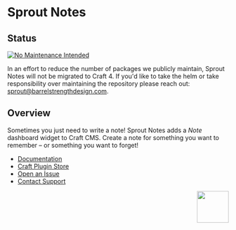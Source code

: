 # Sprout Notes

## Status

[![No Maintenance Intended](http://unmaintained.tech/badge.svg)](http://unmaintained.tech/)

In an effort to reduce the number of packages we publicly maintain, Sprout Notes will not be migrated to Craft 4. If you'd like to take the helm or take responsibility over maintaining the repository please reach out: [sprout@barrelstrengthdesign.com](mailto:sprout@barrelstrengthdesign.com).

## Overview

Sometimes you just need to write a note! Sprout Notes adds a _Note_ dashboard widget to Craft CMS. Create a note for something you want to remember – or something you want to forget!

- [Documentation](https://sprout.barrelstrengthdesign.com/docs/notes/)
- [Craft Plugin Store](https://plugins.craftcms.com/sprout-notes)
- [Open an Issue](https://github.com/barrelstrength/craft-sprout-notes/issues)
- [Contact Support](https://sprout.barrelstrengthdesign.com/docs/support/support.html)

<a href="https://sprout.barrelstrengthdesign.com" target="_blank">
  <img src="https://s3.amazonaws.com/sprout.barrelstrengthdesign.com-assets/content/plugins/sprout-icon.svg" width="72" height="72" align="right">
</a>
